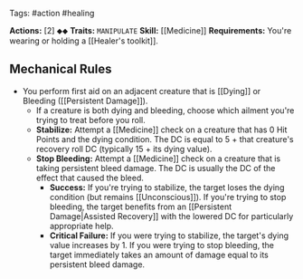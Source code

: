 Tags: #action #healing  

**Actions:** [2] ⬥⬥
**Traits:** `MANIPULATE`
**Skill:** [[Medicine]]
**Requirements:** You're wearing or holding a [[Healer's toolkit]].

## Mechanical Rules

- You perform first aid on an adjacent creature that is [[Dying]] or Bleeding ([[Persistent Damage]]).
	- If a creature is both dying and bleeding, choose which ailment you're trying to treat before you roll.
	- **Stabilize:** Attempt a [[Medicine]] check on a creature that has 0 Hit Points and the dying condition. The DC is equal to 5 + that creature's recovery roll DC (typically 15 + its dying value).
	- **Stop Bleeding:** Attempt a [[Medicine]] check on a creature that is taking persistent bleed damage. The DC is usually the DC of the effect that caused the bleed.
		- **Success:** If you're trying to stabilize, the target loses the dying condition (but remains [[Unconscious]]). If you're trying to stop bleeding, the target benefits from an [[Persistent Damage|Assisted Recovery]] with the lowered DC for particularly appropriate help.  
		- **Critical Failure:** If you were trying to stabilize, the target's dying value increases by 1. If you were trying to stop bleeding, the target immediately takes an amount of damage equal to its persistent bleed damage.